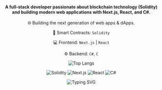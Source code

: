<div align="center">
  
####  A full-stack developer passionate about blockchain technology (Solidity) and building modern web applications with Next.js, React, and C#.
🌐 Building the next generation of web apps & dApps.
  
  🤖 Smart Contracts: `Solidity`
  
  💻 Frontend: `Next.js` | `React`
  
  ⚙️ Backend: `C#`, `C`
  
  
  ![Top Langs](https://github-readme-stats.vercel.app/api/top-langs/?username=ZophiaWong&layout=compact&theme=radical)
  
  <p>
    <img src="https://img.shields.io/badge/Solidity-363636?style=for-the-badge&logo=solidity&logoColor=white" alt="Solidity" />
    <img src="https://img.shields.io/badge/Next.js-000000?style=for-the-badge&logo=next.js&logoColor=white" alt="Next.js" />
    <img src="https://img.shields.io/badge/React-20232A?style=for-the-badge&logo=react&logoColor=61DAFB" alt="React" />
    <img src="https://img.shields.io/badge/C%23-239120?style=for-the-badge&logo=c-sharp&logoColor=white" alt="C#" />
  </p>
  
  <div align="center">
    <img src="https://readme-typing-svg.demolab.com?font=Fira+Code&pause=1000&color=024EF7&width=280&lines=Full-Stack+Developer;Blockchain+Enthusiast;Open+Source+Contributor" alt="Typing SVG" />
  </div>
</div>


